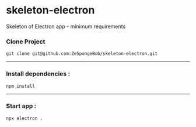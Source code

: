 # skeleton-electron
Skeleton of Electron app - minimum requirements

### Clone Project
`git clone git@github.com:ZeSpongeBob/skeleton-electron.git`

_________________
### Install dependencies : 
`npm install`

_________________
### Start app : 
```npx electron .```


